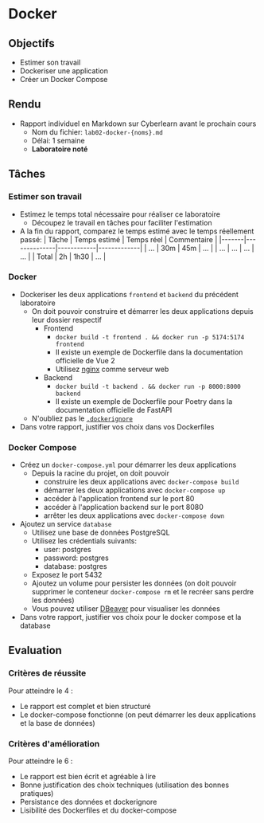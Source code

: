 # Docker

## Objectifs

- Estimer son travail
- Dockeriser une application
- Créer un Docker Compose

## Rendu

- Rapport individuel en Markdown sur Cyberlearn avant le prochain cours
  - Nom du fichier: `lab02-docker-{noms}.md`
  - Délai: 1 semaine
  - **Laboratoire noté**

## Tâches

### Estimer son travail

- Estimez le temps total nécessaire pour réaliser ce laboratoire
  - Découpez le travail en tâches pour faciliter l'estimation
- A la fin du rapport, comparez le temps estimé avec le temps réellement passé:
  | Tâche | Temps estimé | Temps réel | Commentaire |
  |-------|--------------|------------|-------------|
  | ... | 30m | 45m | ... |
  | ... | ... | ... | ... |
  | Total | 2h | 1h30 | ... |

### Docker

- Dockeriser les deux applications `frontend` et `backend` du précédent laboratoire
  - On doit pouvoir construire et démarrer les deux applications depuis leur dossier respectif
    - Frontend
      - `docker build -t frontend . && docker run -p 5174:5174 frontend`
      - Il existe un exemple de Dockerfile dans la documentation officielle de Vue 2
      - Utilisez [nginx](https://nginx.org/) comme serveur web
    - Backend
      - `docker build -t backend . && docker run -p 8000:8000 backend`
      - Il existe un exemple de Dockerfile pour Poetry dans la documentation officielle de FastAPI
  - N'oubliez pas le [`.dockerignore`](https://docs.docker.com/engine/reference/builder/#dockerignore-file)
- Dans votre rapport, justifier vos choix dans vos Dockerfiles

### Docker Compose

- Créez un `docker-compose.yml` pour démarrer les deux applications
  - Depuis la racine du projet, on doit pouvoir
    - construire les deux applications avec `docker-compose build`
    - démarrer les deux applications avec `docker-compose up`
    - accéder à l'application frontend sur le port 80
    - accéder à l'application backend sur le port 8080
    - arrêter les deux applications avec `docker-compose down`
- Ajoutez un service `database`
  - Utilisez une base de données PostgreSQL
  - Utilisez les crédentials suivants:
    - user: postgres
    - password: postgres
    - database: postgres
  - Exposez le port 5432
  - Ajoutez un volume pour persister les données (on doit pouvoir supprimer le conteneur `docker-compose rm` et le recréer sans perdre les données)
  - Vous pouvez utiliser [DBeaver](https://dbeaver.io/) pour visualiser les données
- Dans votre rapport, justifier vos choix pour le docker compose et la database

## Evaluation

### Critères de réussite

Pour atteindre le 4 :

- Le rapport est complet et bien structuré
- Le docker-compose fonctionne (on peut démarrer les deux applications et la base de données)

### Critères d'amélioration

Pour atteindre le 6 :

- Le rapport est bien écrit et agréable à lire
- Bonne justification des choix techniques (utilisation des bonnes pratiques)
- Persistance des données et dockerignore
- Lisibilité des Dockerfiles et du docker-compose
